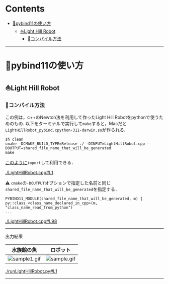 # Contents

- [🐋pybind11の使い方](#🐋pybind11の使い方)
    - [⛵️Light Hill Robot](#⛵️Light-Hill-Robot)
        - [🪸コンパイル方法](#🪸コンパイル方法)


---
# 🐋pybind11の使い方 

## ⛵️Light Hill Robot 

### 🪸コンパイル方法 

この例は，c++のNewton法を利用して作ったLight Hill Robotをpythonで使うためのもの.
以下をターミナルで実行して`make`すると，Macだと`LightHillRobot_pybind.cpython-311-darwin.so`が作られる.

```
sh clean
cmake -DCMAKE_BUILD_TYPE=Release ./ -DINPUT=LightHillRobot.cpp -DOUTPUT=shared_file_name_that_will_be_generated
make
```

[このように](../../builds/build_pybind11/runLightHillRobot.py#L15)`import`して利用できる．


[./LightHillRobot.cpp#L1](./LightHillRobot.cpp#L1)


⚠️ `cmake`の`-DOUTPUT`オプションで指定した名前と同じ`shared_file_name_that_will_be_generated`を指定する．

```
PYBIND11_MODULE(shared_file_name_that_will_be_generated, m) {
py::class_<class_name_declared_in_cpp>(m, "class_name_read_from_python")
...
```


[./LightHillRobot.cpp#L98](./LightHillRobot.cpp#L98)


---
出力結果

|水族館の魚|ロボット|
|:---:|:---:|
| ![sample1.gif](sample1.gif) | ![sample.gif](sample.gif) |


[./runLightHillRobot.py#L1](./runLightHillRobot.py#L1)


---
